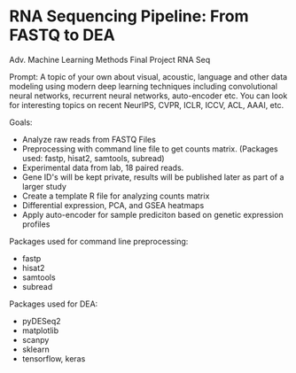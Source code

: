 # RNA Sequencing Pipeline: From FASTQ to DEA

Adv. Machine Learning Methods Final Project RNA Seq

Prompt: A topic of your own about visual, acoustic, language and other data modeling using modern deep learning techniques including convolutional neural networks, recurrent neural networks, auto-encoder etc. You can look for interesting topics on recent NeurIPS, CVPR, ICLR, ICCV, ACL, AAAI, etc.

Goals:
- Analyze raw reads from FASTQ Files
- Preprocessing with command line file to get counts matrix. (Packages used: fastp, hisat2, samtools, subread)
- Experimental data from lab, 18 paired reads.
- Gene ID's will be kept private, results will be published later as part of a larger study
- Create a template R file for analyzing counts matrix
- Differential expression, PCA, and GSEA heatmaps
- Apply auto-encoder for sample prediciton based on genetic expression profiles

Packages used for command line preprocessing:
- fastp
- hisat2
- samtools
- subread

Packages used for DEA:
- pyDESeq2
- matplotlib
- scanpy
- sklearn
- tensorflow, keras
